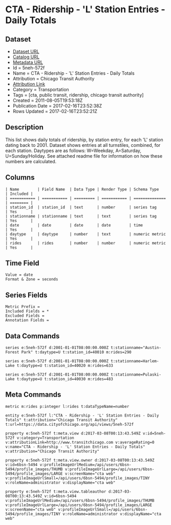 # CTA - Ridership - 'L' Station Entries - Daily Totals

## Dataset

* [Dataset URL](https://data.cityofchicago.org/api/views/5neh-572f/rows.json?max_rows=100)
* [Catalog URL](https://catalog.data.gov/dataset/cta-ridership-l-station-entries-daily-totals-b84e1)
* [Metadata URL](https://data.cityofchicago.org/api/views/5neh-572f)
* Id = 5neh-572f
* Name = CTA - Ridership - 'L' Station Entries - Daily Totals
* Attribution = Chicago Transit Authority
* [Attribution Link](http://www.transitchicago.com)
* Category = Transportation
* Tags = [cta, public transit, ridership, chicago transit authority]
* Created = 2011-08-05T19:53:18Z
* Publication Date = 2017-02-16T23:52:38Z
* Rows Updated = 2017-02-16T23:52:21Z

## Description

This list shows daily totals of ridership, by station entry, for each 'L' station dating back to 2001. Dataset shows entries at all turnstiles, combined, for each station. Daytypes are as follows: W=Weekday, A=Saturday, U=Sunday/Holiday. See attached readme file for information on how these numbers are calculated.

## Columns

```ls
| Name        | Field Name  | Data Type | Render Type | Schema Type    | Included | 
| =========== | =========== | ========= | =========== | ============== | ======== | 
| station_id  | station_id  | text      | number      | series tag     | Yes      | 
| stationname | stationname | text      | text        | series tag     | Yes      | 
| date        | date        | date      | date        | time           | Yes      | 
| daytype     | daytype     | number    | text        | numeric metric | Yes      | 
| rides       | rides       | number    | number      | numeric metric | Yes      | 
```

## Time Field

```ls
Value = date
Format & Zone = seconds
```

## Series Fields

```ls
Metric Prefix = 
Included Fields = *
Excluded Fields = 
Annotation Fields = 
```

## Data Commands

```ls
series e:5neh-572f d:2001-01-01T08:00:00.000Z t:stationname="Austin-Forest Park" t:daytype=U t:station_id=40010 m:rides=290

series e:5neh-572f d:2001-01-01T08:00:00.000Z t:stationname=Harlem-Lake t:daytype=U t:station_id=40020 m:rides=633

series e:5neh-572f d:2001-01-01T08:00:00.000Z t:stationname=Pulaski-Lake t:daytype=U t:station_id=40030 m:rides=483
```

## Meta Commands

```ls
metric m:rides p:integer l:rides t:dataTypeName=number

entity e:5neh-572f l:"CTA - Ridership - 'L' Station Entries - Daily Totals" t:attribution="Chicago Transit Authority" t:url=https://data.cityofchicago.org/api/views/5neh-572f

property e:5neh-572f t:meta.view d:2017-03-08T00:13:43.549Z v:id=5neh-572f v:category=Transportation v:attributionLink=http://www.transitchicago.com v:averageRating=0 v:name="CTA - Ridership - 'L' Station Entries - Daily Totals" v:attribution="Chicago Transit Authority"

property e:5neh-572f t:meta.view.owner d:2017-03-08T00:13:43.549Z v:id=6bsn-5494 v:profileImageUrlMedium=/api/users/6bsn-5494/profile_images/THUMB v:profileImageUrlLarge=/api/users/6bsn-5494/profile_images/LARGE v:screenName="cta web" v:profileImageUrlSmall=/api/users/6bsn-5494/profile_images/TINY v:roleName=administrator v:displayName="cta web"

property e:5neh-572f t:meta.view.tableauthor d:2017-03-08T00:13:43.549Z v:id=6bsn-5494 v:profileImageUrlMedium=/api/users/6bsn-5494/profile_images/THUMB v:profileImageUrlLarge=/api/users/6bsn-5494/profile_images/LARGE v:screenName="cta web" v:profileImageUrlSmall=/api/users/6bsn-5494/profile_images/TINY v:roleName=administrator v:displayName="cta web"
```